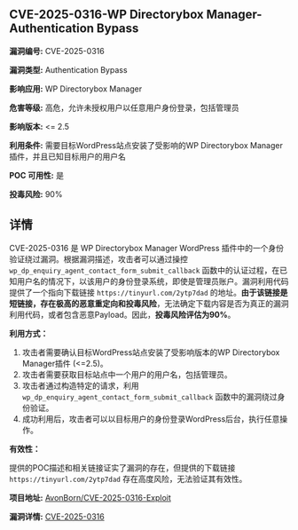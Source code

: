 ## CVE-2025-0316-WP Directorybox Manager-Authentication Bypass

**漏洞编号:** CVE-2025-0316

**漏洞类型:** Authentication Bypass

**影响应用:** WP Directorybox Manager

**危害等级:** 高危，允许未授权用户以任意用户身份登录，包括管理员

**影响版本:** <= 2.5

**利用条件:** 需要目标WordPress站点安装了受影响的WP Directorybox Manager插件，并且已知目标用户的用户名

**POC 可用性:** 是

**投毒风险:** 90%

## 详情

CVE-2025-0316 是 WP Directorybox Manager WordPress 插件中的一个身份验证绕过漏洞。根据漏洞描述，攻击者可以通过操控 `wp_dp_enquiry_agent_contact_form_submit_callback` 函数中的认证过程，在已知用户名的情况下，以该用户的身份登录系统，即使是管理员账户。漏洞利用代码提供了一个指向下载链接 `https://tinyurl.com/2ytp7dad` 的地址。**由于该链接是短链接，存在极高的恶意重定向和投毒风险**，无法确定下载内容是否为真正的漏洞利用代码，或者包含恶意Payload。因此，**投毒风险评估为90%**。

**利用方式：**

1.  攻击者需要确认目标WordPress站点安装了受影响版本的WP Directorybox Manager插件 (<=2.5)。
2.  攻击者需要获取目标站点中一个用户的用户名，包括管理员。
3.  攻击者通过构造特定的请求，利用 `wp_dp_enquiry_agent_contact_form_submit_callback` 函数中的漏洞绕过身份验证。
4.  成功利用后，攻击者可以以目标用户的身份登录WordPress后台，执行任意操作。

**有效性：**

提供的POC描述和相关链接证实了漏洞的存在，但提供的下载链接 `https://tinyurl.com/2ytp7dad` 存在高度风险，无法验证其有效性。


**项目地址:** [AvonBorn/CVE-2025-0316-Exploit](https://github.com/AvonBorn/CVE-2025-0316-Exploit)

**漏洞详情:** [CVE-2025-0316](https://nvd.nist.gov/vuln/detail/CVE-2025-0316)